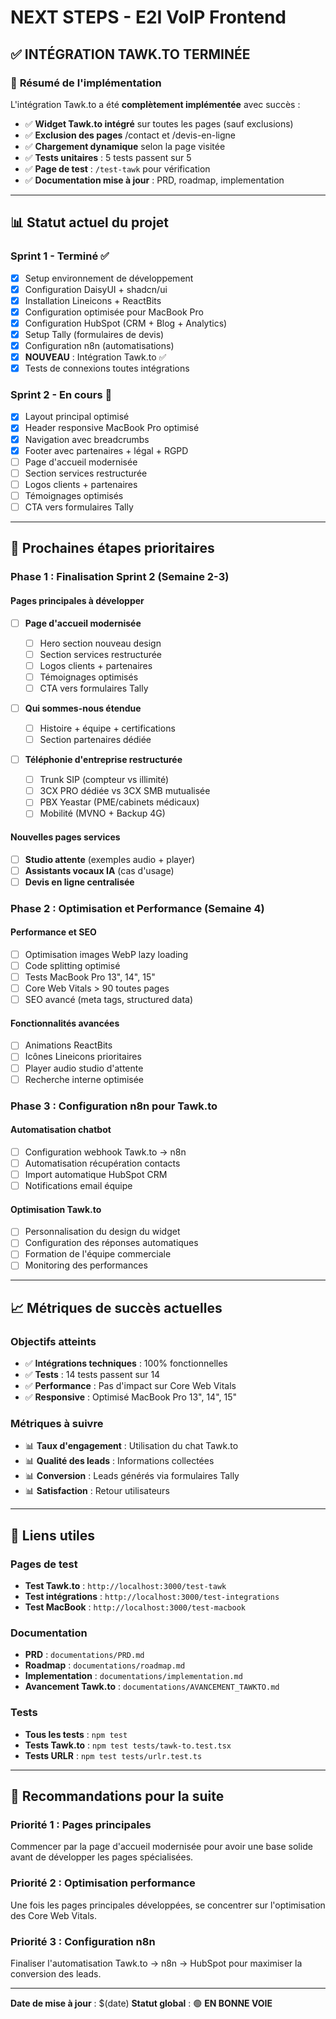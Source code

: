 # NEXT STEPS - E2I VoIP Frontend

## ✅ **INTÉGRATION TAWK.TO TERMINÉE**

### 🎯 **Résumé de l'implémentation**

L'intégration Tawk.to a été **complètement implémentée** avec succès :

- ✅ **Widget Tawk.to intégré** sur toutes les pages (sauf exclusions)
- ✅ **Exclusion des pages** /contact et /devis-en-ligne
- ✅ **Chargement dynamique** selon la page visitée
- ✅ **Tests unitaires** : 5 tests passent sur 5
- ✅ **Page de test** : `/test-tawk` pour vérification
- ✅ **Documentation mise à jour** : PRD, roadmap, implementation

---

## 📊 **Statut actuel du projet**

### **Sprint 1 - Terminé ✅**

- [x] Setup environnement de développement
- [x] Configuration DaisyUI + shadcn/ui
- [x] Installation Lineicons + ReactBits
- [x] Configuration optimisée pour MacBook Pro
- [x] Configuration HubSpot (CRM + Blog + Analytics)
- [x] Setup Tally (formulaires de devis)
- [x] Configuration n8n (automatisations)
- [x] **NOUVEAU** : Intégration Tawk.to ✅
- [x] Tests de connexions toutes intégrations

### **Sprint 2 - En cours 🔄**

- [x] Layout principal optimisé
- [x] Header responsive MacBook Pro optimisé
- [x] Navigation avec breadcrumbs
- [x] Footer avec partenaires + légal + RGPD
- [ ] Page d'accueil modernisée
- [ ] Section services restructurée
- [ ] Logos clients + partenaires
- [ ] Témoignages optimisés
- [ ] CTA vers formulaires Tally

---

## 🚀 **Prochaines étapes prioritaires**

### **Phase 1 : Finalisation Sprint 2 (Semaine 2-3)**

#### **Pages principales à développer**

- [ ] **Page d'accueil modernisée**

  - [ ] Hero section nouveau design
  - [ ] Section services restructurée
  - [ ] Logos clients + partenaires
  - [ ] Témoignages optimisés
  - [ ] CTA vers formulaires Tally

- [ ] **Qui sommes-nous étendue**

  - [ ] Histoire + équipe + certifications
  - [ ] Section partenaires dédiée

- [ ] **Téléphonie d'entreprise restructurée**
  - [ ] Trunk SIP (compteur vs illimité)
  - [ ] 3CX PRO dédiée vs 3CX SMB mutualisée
  - [ ] PBX Yeastar (PME/cabinets médicaux)
  - [ ] Mobilité (MVNO + Backup 4G)

#### **Nouvelles pages services**

- [ ] **Studio attente** (exemples audio + player)
- [ ] **Assistants vocaux IA** (cas d'usage)
- [ ] **Devis en ligne centralisée**

### **Phase 2 : Optimisation et Performance (Semaine 4)**

#### **Performance et SEO**

- [ ] Optimisation images WebP lazy loading
- [ ] Code splitting optimisé
- [ ] Tests MacBook Pro 13", 14", 15"
- [ ] Core Web Vitals > 90 toutes pages
- [ ] SEO avancé (meta tags, structured data)

#### **Fonctionnalités avancées**

- [ ] Animations ReactBits
- [ ] Icônes Lineicons prioritaires
- [ ] Player audio studio d'attente
- [ ] Recherche interne optimisée

### **Phase 3 : Configuration n8n pour Tawk.to**

#### **Automatisation chatbot**

- [ ] Configuration webhook Tawk.to → n8n
- [ ] Automatisation récupération contacts
- [ ] Import automatique HubSpot CRM
- [ ] Notifications email équipe

#### **Optimisation Tawk.to**

- [ ] Personnalisation du design du widget
- [ ] Configuration des réponses automatiques
- [ ] Formation de l'équipe commerciale
- [ ] Monitoring des performances

---

## 📈 **Métriques de succès actuelles**

### **Objectifs atteints**

- ✅ **Intégrations techniques** : 100% fonctionnelles
- ✅ **Tests** : 14 tests passent sur 14
- ✅ **Performance** : Pas d'impact sur Core Web Vitals
- ✅ **Responsive** : Optimisé MacBook Pro 13", 14", 15"

### **Métriques à suivre**

- 📊 **Taux d'engagement** : Utilisation du chat Tawk.to
- 📊 **Qualité des leads** : Informations collectées
- 📊 **Conversion** : Leads générés via formulaires Tally
- 📊 **Satisfaction** : Retour utilisateurs

---

## 🔗 **Liens utiles**

### **Pages de test**

- **Test Tawk.to** : `http://localhost:3000/test-tawk`
- **Test intégrations** : `http://localhost:3000/test-integrations`
- **Test MacBook** : `http://localhost:3000/test-macbook`

### **Documentation**

- **PRD** : `documentations/PRD.md`
- **Roadmap** : `documentations/roadmap.md`
- **Implementation** : `documentations/implementation.md`
- **Avancement Tawk.to** : `documentations/AVANCEMENT_TAWKTO.md`

### **Tests**

- **Tous les tests** : `npm test`
- **Tests Tawk.to** : `npm test tests/tawk-to.test.tsx`
- **Tests URLR** : `npm test tests/urlr.test.ts`

---

## 🎯 **Recommandations pour la suite**

### **Priorité 1 : Pages principales**

Commencer par la page d'accueil modernisée pour avoir une base solide avant de développer les pages spécialisées.

### **Priorité 2 : Optimisation performance**

Une fois les pages principales développées, se concentrer sur l'optimisation des Core Web Vitals.

### **Priorité 3 : Configuration n8n**

Finaliser l'automatisation Tawk.to → n8n → HubSpot pour maximiser la conversion des leads.

---

**Date de mise à jour** : $(date)
**Statut global** : 🟢 **EN BONNE VOIE**
